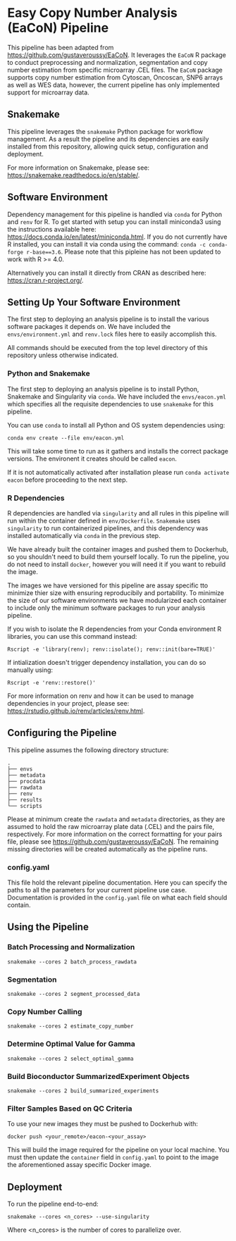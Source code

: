 # Easy Copy Number Analysis (EaCoN) Pipeline

This pipeline has been adapted from https://github.com/gustaveroussy/EaCoN.
It leverages the `EaCoN` R package to conduct preprocessing and normalization,
segmentation and copy number estimation from specific microarray .CEL files.
The `EaCoN` package supports copy number estimation from Cytoscan, Oncoscan,
SNP6 arrays as well as WES data, however, the current pipeline has only
implemented support for microarray data.

## Snakemake

This pipeline leverages the `snakemake` Python package for workflow management.
As a result the pipeline and its dependencies are easily
installed from this repository, allowing quick setup, configuration and
deployment.

For more information on Snakemake, please see:
https://snakemake.readthedocs.io/en/stable/.

## Software Environment

Dependency management for this pipeline is handled via `conda` for Python
and `renv` for R. To get started with setup you can install
miniconda3 using the instructions available here: https://docs.conda.io/en/latest/miniconda.html. If you do not currently have R installed, you can install it via conda using the command: `conda -c conda-forge r-base==3.6`. Please note that this pipleine has not been updated to work with R >= 4.0.

Alternatively you can install it directly from CRAN
as described here: https://cran.r-project.org/.

## Setting Up Your Software Environment

The first step to deploying an analysis pipeline is to install the various
software packages it depends on. We have included the `envs/environment.yml` and `renv.lock` files here to easily accomplish this.

All commands should be executed from the top level directory of this
repository unless otherwise indicated.

### Python and Snakemake

The first step to deploying an analysis pipeline is to install Python,
Snakemake and Singularity via `conda`. We have included the
`envs/eacon.yml` which specifies all the requisite dependencies to use
`snakemake` for this pipeline.

You can use `conda` to install all Python and OS system dependencies
using:

`conda env create --file env/eacon.yml`

This will take some time to run as it gathers and installs the correct
package versions. The environent it creates should be called `eacon`.

If it is not automatically activated after installation please run
`conda activate eacon` before proceeding to the next step.

### R Dependencies

R dependencies are handled via `singularity` and all rules in this
pipeline will run within the container defined in `env/Dockerfile`.
`Snakemake` uses `singularity` to run containerized pipelines, and this
dependency was installed automatically via `conda` in the previous step.

We have already built the container images and pushed them to Dockerhub, so you
shouldn't need to build them yourself locally. To run the pipeline, you do not
need to install `docker`, however you will need it if you want to rebuild the
image.

The images we have versioned for this pipeline are assay specific tto minimize
thier size with ensuring reproducibily and portability. To minimize the size of
our software environments we have modularized each container to include only
the minimum software packages to run your analysis pipeline.

If you wish to isolate the R dependencies from your Conda environment R libraries, you can use this command instead:

`Rscript -e 'library(renv); renv::isolate(); renv::init(bare=TRUE)'`

If intialization doesn't trigger dependency installation, you can do so manually using:

`Rscript -e 'renv::restore()'`

For more information on renv and how it can be used to manage dependencies in
your project, please see: https://rstudio.github.io/renv/articles/renv.html.

## Configuring the Pipeline

This pipeline assumes the following directory structure:

```
.
├── envs
├── metadata
├── procdata
├── rawdata
├── renv
├── results
└── scripts
```

Please at minimum create the `rawdata` and `metadata` directories, as they are assumed to hold the raw microarray plate data (.CEL) and the pairs file, respectively. For more information on the correct formatting for your pairs file, please see https://github.com/gustaveroussy/EaCoN.
The remaining missing directories will be created automatically as the pipeline runs.

### config.yaml

This file hold the relevant pipeline documentation. Here you can specify the paths
to all the parameters for your current pipeline use case. Documentation is provided
in the `config.yaml` file on what each field should contain.

## Using the Pipeline

### Batch Processing and Normalization

`snakemake --cores 2 batch_process_rawdata`

### Segmentation

`snakemake --cores 2 segment_processed_data`

### Copy Number Calling

`snakemake --cores 2 estimate_copy_number`

### Determine Optimal Value for Gamma

`snakemake --cores 2 select_optimal_gamma`

### Build Bioconductor SummarizedExperiment Objects

`snakemake --cores 2 build_summarized_experiments`

### Filter Samples Based on QC Criteria

To use your new images they must be pushed to Dockerhub with:
```
docker push <your_remote>/eacon-<your_assay>
```

This will build the image required for the pipeline on your local machine.
You must then update the `container` field in `config.yaml` to point to
the image the aforementioned assay specific Docker image.

## Deployment

To run the pipeline end-to-end:
```
snakemake --cores <n_cores> --use-singularity
```
Where <n_cores> is the number of cores to parallelize over.